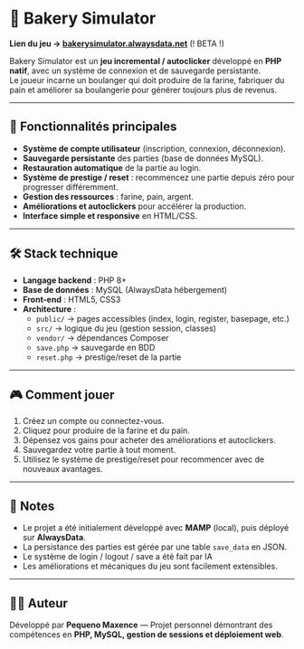 # 🍞 Bakery Simulator

**Lien du jeu → [bakerysimulator.alwaysdata.net](https://bakerysimulator.alwaysdata.net)** (! BETA !)

Bakery Simulator est un **jeu incremental / autoclicker** développé en **PHP natif**, avec un système de connexion et de sauvegarde persistante.  
Le joueur incarne un boulanger qui doit produire de la farine, fabriquer du pain et améliorer sa boulangerie pour générer toujours plus de revenus.  

---

## 🚀 Fonctionnalités principales

- **Système de compte utilisateur** (inscription, connexion, déconnexion).
- **Sauvegarde persistante** des parties (base de données MySQL).
- **Restauration automatique** de la partie au login.
- **Système de prestige / reset** : recommencez une partie depuis zéro pour progresser différemment.
- **Gestion des ressources** : farine, pain, argent.
- **Améliorations et autoclickers** pour accélérer la production.
- **Interface simple et responsive** en HTML/CSS.

---

## 🛠️ Stack technique

- **Langage backend** : PHP 8+
- **Base de données** : MySQL (AlwaysData hébergement)
- **Front-end** : HTML5, CSS3
- **Architecture** :
  - `public/` → pages accessibles (index, login, register, basepage, etc.)
  - `src/` → logique du jeu (gestion session, classes)
  - `vendor/` → dépendances Composer
  - `save.php` → sauvegarde en BDD
  - `reset.php` → prestige/reset de la partie

---

## 🎮 Comment jouer

1. Créez un compte ou connectez-vous.
2. Cliquez pour produire de la farine et du pain.
3. Dépensez vos gains pour acheter des améliorations et autoclickers.
4. Sauvegardez votre partie à tout moment.
5. Utilisez le système de prestige/reset pour recommencer avec de nouveaux avantages.

---

## 📌 Notes

- Le projet a été initialement développé avec **MAMP** (local), puis déployé sur **AlwaysData**.  
- La persistance des parties est gérée par une table `save_data` en JSON.
- Le système de login / logout / save a été fait par IA
- Les améliorations et mécaniques du jeu sont facilement extensibles.

---

## 👨‍💻 Auteur

Développé par **Pequeno Maxence** — Projet personnel démontrant des compétences en **PHP, MySQL, gestion de sessions et déploiement web**.

